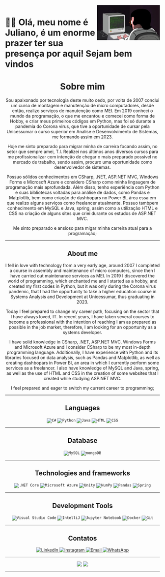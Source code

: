 
  <img src = "baner.webp" width = "205px" align = "right">


# 👋🏻 Olá, meu nome é Juliano, é um enorme prazer ter sua presença por aqui! Sejam bem vindos

<div align="center">

# Sobre mim

Sou apaixonado por tecnologia deste muito cedo, por volta de 2007 conclui um curso de montagem e manutenção de micro computadores, desde então, realizo serviços de manutenção como MEI.
Em 2019 conheci o mundo da programação, o que me encantou e comecei como forma de Hobby, e criar meus primeiros códigos em Python, mas foi só durante a pandemia do Corona virus, que tive 
a oportunidade de cursar pela Unicessumar o curso superior em Analise e Desenvolvimento de Sistemas, me formando assim em 2023. 

Hoje me sinto preparado para migrar minha de carreira focando assim, no setor que sempre amei, T.I. Realizei nos últimos anos diversos cursos para me profissionalizar com intenção de chegar 
o mais preparado possivel no mercado de trabalho, sendo assim, procuro uma oportunidade como desenvolvedor de sistemas.

Possuo sólidos conhecimentos em CSharp, .NET, ASP.NET MVC, Windows Forms e Microsoft Azure e considero CSharp como minha lingaugem de programação mais aprofundada. Além disso, tenho experiência com Python 
e suas bibliotecas voltadas para análise de dados, como Pandas e Matplotlib, bem como criação de dashbopars no Power BI, área essa em que realizo alguns serviços como freelancer atualmente.
Possuo tambpem conhecimento em MySQL e Java, spring, assim como a utilização HTML e CSS na criação de alguns sites que criei durante os estudos de ASP.NET MVC.

Me sinto preparado e ansioso para migar minha carreira atual para a programação;



---


## About me

I fell in love with technology from a very early age, around 2007 I completed a course in assembly and maintenance of micro computers, since then I have carried out maintenance services as MEI.
In 2019 I discovered the world of programming, which enchanted me and I started as a hobby, and created my first codes in Python,
but it was only during the Corona virus pandemic, that I had 
the opportunity to take a higher education course in Systems Analysis and Development at Unicessumar, thus graduating in 2023. 

Today I feel prepared to change my career path, focusing on the sector that I have always loved, IT.
In recent years, I have taken several courses to become a professional with the intention of reaching 
I am as prepared as possible in the job market, therefore, I am looking for an opportunity as a systems developer.

I have solid knowledge in CSharp, .NET, ASP.NET MVC,
Windows Forms and Microsoft Azure and I consider CSharp to be my most in-depth programming language. Additionally, I have experience with Python 
and its libraries focused on data analysis, such as Pandas and Matplotlib, as well as creating dashbopars in Power BI, an area in which I currently perform some services as a freelancer.
I also have knowledge of MySQL and Java, spring, as well as the use of HTML and CSS in the creation of some websites that I created while studying ASP.NET MVC.

I feel prepared and eager to switch my current career to programming;


---

   ## Languages

<div align="center">
	<code><img width="50" src="https://user-images.githubusercontent.com/25181517/121405384-444d7300-c95d-11eb-959f-913020d3bf90.png" alt="C#" title="C#"/></code>  
	<code><img width="50" src="https://user-images.githubusercontent.com/25181517/183423507-c056a6f9-1ba8-4312-a350-19bcbc5a8697.png" alt="Python" title="Python"/></code>
	<code><img width="50" src="https://user-images.githubusercontent.com/25181517/117201156-9a724800-adec-11eb-9a9d-3cd0f67da4bc.png" alt="Java" title="Java"/></code>
	<code><img width="50" src="https://user-images.githubusercontent.com/25181517/192158954-f88b5814-d510-4564-b285-dff7d6400dad.png" alt="HTML" title="HTML"/></code>
	<code><img width="50" src="https://user-images.githubusercontent.com/25181517/183898674-75a4a1b1-f960-4ea9-abcb-637170a00a75.png" alt="CSS" title="CSS"/></code>
  <div>
    
  ---
    
   ## Database
   
  <div align="center">
	<code><img width="50" src="https://user-images.githubusercontent.com/25181517/183896128-ec99105a-ec1a-4d85-b08b-1aa1620b2046.png" alt="MySQL" title="MySQL"/></code>
    <code><img width="50" src="https://user-images.githubusercontent.com/25181517/182884177-d48a8579-2cd0-447a-b9a6-ffc7cb02560e.png" alt="mongoDB" title="mongoDB"/></code>
  <div/>
    
---

  ## Technologies and frameworks
  <div align="center">
	<code><img width="50" src="https://user-images.githubusercontent.com/25181517/121405754-b4f48f80-c95d-11eb-8893-fc325bde617f.png" alt=".NET Core" title=".NET Core"/></code>
	<code><img width="50" src="https://user-images.githubusercontent.com/25181517/183911544-95ad6ba7-09bf-4040-ac44-0adafedb9616.png" alt="Microsoft Azure" title="Microsoft Azure"/></code>
	<code><img width="50" src="https://user-images.githubusercontent.com/25181517/193427941-9437dbbe-376f-40dc-9573-0ef5c02a26a7.png" alt="Unity" title="Unity"/></code>
	<code><img width="50" src="https://github.com/marwin1991/profile-technology-icons/assets/76012086/4ec200c2-acdf-4c42-b419-cd49cba3d09f" alt="NumPy" title="NumPy"/></code>
	<code><img width="50" src="https://github.com/marwin1991/profile-technology-icons/assets/76012086/24b02d77-2f28-43c7-b5d6-e15e3395851b" alt="Pandas" title="Pandas"/></code>
	<code><img width="50" src="https://user-images.githubusercontent.com/25181517/117201470-f6d56780-adec-11eb-8f7c-e70e376cfd07.png" alt="Spring" title="Spring"/></code>

  
---

 ## Development Tools
<div align="center">
	<code><img width="50" src="https://user-images.githubusercontent.com/25181517/192108891-d86b6220-e232-423a-bf5f-90903e6887c3.png" alt="Visual Studio Code" title="Visual Studio Code"/></code>
	<code><img width="50" src="https://user-images.githubusercontent.com/25181517/192108890-200809d1-439c-4e23-90d3-b090cf9a4eea.png" alt="IntelliJ" title="IntelliJ"/></code>
	<code><img width="50" src="https://user-images.githubusercontent.com/25181517/183914128-3fc88b4a-4ac1-40e6-9443-9a30182379b7.png" alt="Jupyter Notebook" title="Jupyter Notebook"/></code>
  	<code><img width="50" src="https://user-images.githubusercontent.com/25181517/117207330-263ba280-adf4-11eb-9b97-0ac5b40bc3be.png" alt="Docker" title="Docker"/></code>
	<code><img width="50" src="https://user-images.githubusercontent.com/25181517/192108372-f71d70ac-7ae6-4c0d-8395-51d8870c2ef0.png" alt="Git" title="Git"/></code>



---
## Contatos

<p align="center">
  <a href="https://www.linkedin.com/in/julianomarthins/">
    <img width="180" width = "200" margin = "20" src="https://img.shields.io/badge/-LinkedIn-blue?style=flat-square&logo=LinkedIn&logoColor=white" alt="LinkedIn">
  </a>
	
  <a href="https://www.instagram.com/julianomarthins82/">
    <img width="205" width = "200" margin = "20" src="https://img.shields.io/badge/-Instagram-pink?style=flat-square&logo=Instagram&logoColor=white" alt="Instagram">
  </a>
  
  <a href="mailto:julianopoamartins@gmail.com">
    <img width="143" width = "200" margin = "20" src="https://img.shields.io/badge/-Email-red?style=flat-square&logo=Gmail&logoColor=white" alt="Email">
  </a>
  
  <a href="https://wa.me/5551996440559">
    <img width="200" width = "200" margin = "20" src="https://img.shields.io/badge/-WhatsApp-green?style=flat-square&logo=WhatsApp&logoColor=white" alt="WhatsApp">
  </a>
</p>


</div>

 ---
<div align = "center">
		
<img width="400em" src="https://github-readme-stats.vercel.app/api/top-langs/?username=JulianoMarthins&show_icons=true&theme=radical&count_private=true&"/>


	
<img height = "300em" src="https://github-readme-stats.vercel.app/api?username=julianomarthins&show_icons=true&show_icons=true&theme=radical&count_private=true" />

<div/>


---
